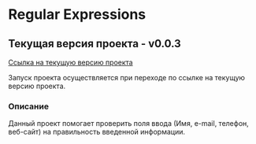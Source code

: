 # Regular Expressions

## Текущая версия проекта - v0.0.3

[Ссылка на текущую версию проекта](https://lexankh.github.io)

Запуск проекта осуществляется при переходе по ссылке на текущую версию проекта.

### Описание
Данный проект помогает проверить поля ввода (Имя, e-mail, телефон, веб-сайт) на правильность введенной информации.

